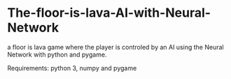 # The-floor-is-lava-AI-with-Neural-Network
a floor is lava game where the player is controled by an AI using the Neural Network with python and pygame. 

Requirements:
python 3,
numpy and 
pygame
